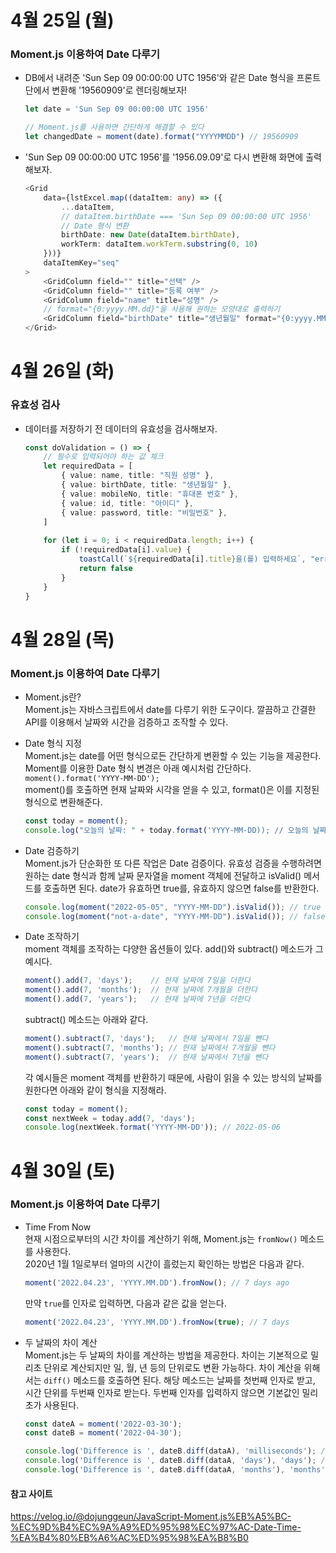 # 4월 25일 (월)
### Moment.js 이용하여 Date 다루기
- DB에서 내려준 'Sun Sep 09 00:00:00 UTC 1956'와 같은 Date 형식을 프론트단에서 변환해 '19560909'로 렌더링해보자!
    ```ts
    let date = 'Sun Sep 09 00:00:00 UTC 1956'

    // Moment.js를 사용하면 간단하게 해결할 수 있다
    let changedDate = moment(date).format("YYYYMMDD") // 19560909
    ```

- 'Sun Sep 09 00:00:00 UTC 1956'를 '1956.09.09'로 다시 변환해 화면에 출력해보자.
    ```ts
    <Grid
        data={lstExcel.map((dataItem: any) => ({
            ...dataItem,
            // dataItem.birthDate === 'Sun Sep 09 00:00:00 UTC 1956' 
            // Date 형식 변환
            birthDate: new Date(dataItem.birthDate),
            workTerm: dataItem.workTerm.substring(0, 10)
        }))}
        dataItemKey="seq"
    >
        <GridColumn field="" title="선택" />
        <GridColumn field="" title="등록 여부" />
        <GridColumn field="name" title="성명" />
        // format="{0:yyyy.MM.dd}"을 사용해 원하는 모양대로 출력하기
        <GridColumn field="birthDate" title="생년월일" format="{0:yyyy.MM.dd}" />
    </Grid>
    ```

# 4월 26일 (화)
### 유효성 검사
- 데이터를 저장하기 전 데이터의 유효성을 검사해보자.
    ```ts
    const doValidation = () => {
        // 필수로 입력되어야 하는 값 체크
        let requiredData = [
            { value: name, title: "직원 성명" }, 
            { value: birthDate, title: "생년월일" }, 
            { value: mobileNo, title: "휴대폰 번호" }, 
            { value: id, title: "아이디" }, 
            { value: password, title: "비밀번호" }, 
        ]
        
        for (let i = 0; i < requiredData.length; i++) {
            if (!requiredData[i].value) {
                toastCall(`${requiredData[i].title}을(를) 입력하세요`, "error")
                return false
            }
        }
    }
    ```
    
# 4월 28일 (목)
### Moment.js 이용하여 Date 다루기
- Moment.js란?  
    Moment.js는 자바스크립트에서 date를 다루기 위한 도구이다. 깔끔하고 간결한 API를 이용해서 날짜와 시간을 검증하고 조작할 수 있다.  
- Date 형식 지정  
    Moment.js는 date를 어떤 형식으로든 간단하게 변환할 수 있는 기능을 제공한다. Moment를 이용한 Date 형식 변경은 아래 예시처럼 간단하다.   
    `moment().format('YYYY-MM-DD');`  
    moment()를 호출하면 현재 날짜와 시각을 얻을 수 있고, format()은 이를 지정된 형식으로 변환해준다.   
    ```ts
    const today = moment();
    console.log("오늘의 날짜: " + today.format('YYYY-MM-DD)); // 오늘의 날짜: 2022-04-29
    ```
- Date 검증하기  
    Moment.js가 단순화한 또 다른 작업은 Date 검증이다. 유효성 검증을 수행하려면 원하는 date 형식과 함께 날짜 문자열을 moment 객체에 전달하고 isValid() 메서드를 호출하면 된다. date가 유효하면 true를, 유효하지 않으면 false를 반환한다.  
    ```ts
    console.log(moment("2022-05-05", "YYYY-MM-DD").isValid()); // true
    console.log(moment("not-a-date", "YYYY-MM-DD").isValid()); // false
    ```
- Date 조작하기  
    moment 객체를 조작하는 다양한 옵션들이 있다. add()와 subtract() 메소드가 그 예시다.   
    ```ts
    moment().add(7, 'days');    // 현재 날짜에 7일을 더한다
    moment().add(7, 'months');  // 현재 날짜에 7개월을 더한다
    moment().add(7, 'years');   // 현재 날짜에 7년을 더한다
    ```
    subtract() 메소드는 아래와 같다.
    ```ts
    moment().subtract(7, 'days');   // 현재 날짜에서 7일을 뺀다
    moment().subtract(7, 'months'); // 현재 날짜에서 7개월을 뺀다
    moment().subtract(7, 'years');  // 현재 날짜에서 7년을 뺀다
    ```

    각 예시들은 moment 객체를 반환하기 때문에, 사람이 읽을 수 있는 방식의 날짜를 원한다면 아래와 같이 형식을 지정해라.  
    ```ts
    const today = moment();
    const nextWeek = today.add(7, 'days');
    console.log(nextWeek.format('YYYY-MM-DD')); // 2022-05-06
    ```

# 4월 30일 (토)
### Moment.js 이용하여 Date 다루기
- Time From Now  
    현재 시점으로부터의 시간 차이를 계산하기 위해, Moment.js는 `fromNow()` 메소드를 사용한다.  
    2020년 1월 1일로부터 얼마의 시간이 흘렀는지 확인하는 방법은 다음과 같다.  
    ```ts
    moment('2022.04.23', 'YYYY.MM.DD').fromNow(); // 7 days ago
    ```
    만약 `true`를 인자로 입력하면, 다음과 같은 값을 얻는다.
    ```ts
    moment('2022.04.23', 'YYYY.MM.DD').fromNow(true); // 7 days
    ```
- 두 날짜의 차이 계산  
    Moment.js는 두 날짜의 차이를 계산하는 방법을 제공한다. 차이는 기본적으로 밀리초 단위로 계산되지만 일, 월, 년 등의 단위로도 변환 가능하다.
    차이 계산을 위해서는 `diff()` 메소드를 호출하면 된다. 해당 메소드는 날짜를 첫번째 인자로 받고, 시간 단위를 두번째 인자로 받는다. 두번째 인자를 입력하지 않으면 기본값인 밀리초가 사용된다.
    ```ts
    const dateA = moment('2022-03-30');
    const dateB = moment('2022-04-30');
    
    console.log('Difference is ', dateB.diff(dataA), 'milliseconds'); // Difference is 2678400000 milliseconds
    console.log('Difference is ', dateB.diff(dataA, 'days'), 'days'); // Difference is 31 day(s)
    console.log('Difference is ', dateB.diff(dataA, 'months'), 'months'); // Difference is 1 month(s)
    ```
    
#### 참고 사이트
https://velog.io/@dojunggeun/JavaScript-Moment.js%EB%A5%BC-%EC%9D%B4%EC%9A%A9%ED%95%98%EC%97%AC-Date-Time-%EA%B4%80%EB%A6%AC%ED%95%98%EA%B8%B0
